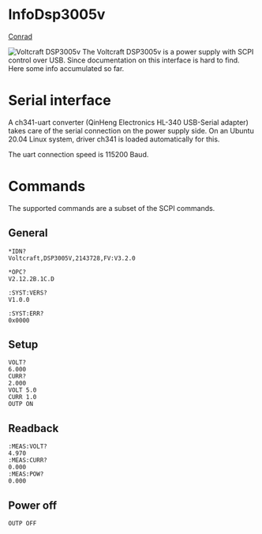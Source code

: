 # InfoDsp3005v
[Conrad](https://www.conrad.com/p/voltcraft-dsp-3005v-se-bench-psu-adjustable-voltage-0-30-v-0-5-a-150-w-usb-remote-controlled-no-of-outputs-1-x-2446085) 

![Voltcraft DSP3005v](https://asset.conrad.com/media10/isa/160267/c1/-/en/002446085PI00/image.jpg  "Voltcraft DSP3005v")
The Voltcraft DSP3005v is a power supply with SCPI control over USB.
Since documentation on this interface is hard to find. Here some info accumulated so far.

# Serial interface
A ch341-uart converter (QinHeng Electronics HL-340 USB-Serial adapter) takes care of the serial connection on the power supply side. On an Ubuntu 20.04 Linux system, driver ch341 is loaded automatically for this.

The uart connection speed is 115200 Baud.

# Commands
The supported commands are a subset of the SCPI commands.

## General
	*IDN?
	Voltcraft,DSP3005V,2143728,FV:V3.2.0
	
	*OPC?
	V2.12.2B.1C.D
	
	:SYST:VERS?
	V1.0.0
	
	:SYST:ERR?
	0x0000
	
## Setup
	VOLT?
	6.000
	CURR?
	2.000
	VOLT 5.0
	CURR 1.0
	OUTP ON
	
## Readback
	:MEAS:VOLT?
	4.970
	:MEAS:CURR?
	0.000
	:MEAS:POW?
	0.000
	
## Power off
	OUTP OFF
